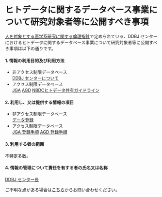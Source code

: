 # ヒトデータに関するデータベース事業について研究対象者等に公開すべき事項

[人を対象とする医学系研究に関する倫理指針](http://www.lifescience.mext.go.jp/bioethics/ekigaku.html)で定められている、DDBJ
センターにおけるヒトデータに関するデータベース事業について研究対象者等に公開すべき事項は以下の通りです。

#### 1\. 情報の利用目的及び利用方法

  - 非アクセス制限データベース  
    [DDBJ センターについて](aboutus.html#mission)
  - アクセス制限データベース  
    [JGA](/jga/index.html)
    [AGD](/agd/index.html)
    [NBDCヒトデータ共有ガイドライン](https://humandbs.biosciencedbc.jp/guidelines/data-sharing-guidelines)

#### 2\. 利用し、又は提供する情報の項目

  - 非アクセス制限データベース  
    [データ登録](/submission.html)
  - アクセス制限データベース  
    [JGA 登録手順](/jga/substep.html)
    [AGD 登録手順](/agd/substep.html)

#### 3\. 利用する者の範囲

不特定多数。

#### 4\. 情報の管理について責任を有する者の氏名又は名称

[DDBJ センター長](staff.html)

ご不明な点がある場合は[こちら](/contact.html)からお問い合わせください。
